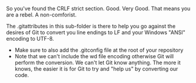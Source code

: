 So you've found the CRLF strict section. Good. Very Good. That means you are a rebel. A non-comforist.

The .gitattributes in this sub-folder is there to help you go against the desires of Git to convert you line endings to LF and your Windows "ANSI" encoding to UTF-8.

- Make sure to also add the .gitconfig file at the root of your repository
- Note that we can't include the wd file encoding otherwise Git will perform the conversion. We can't let Git know anything. The more it knows, the easier it is for Git to try and "help us" by converting our code.